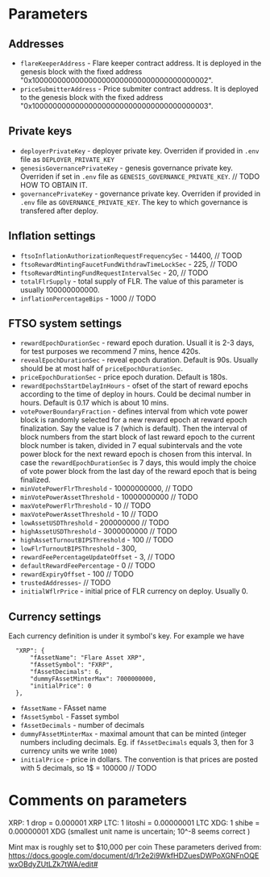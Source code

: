 # Parameters

## Addresses 

- `flareKeeperAddress` - Flare keeper contract address. It is deployed in the genesis block with the fixed address "0x1000000000000000000000000000000000000002".
- `priceSubmitterAddress` - Price submiter contract address. It is deployed to the genesis block with the fixed address  "0x1000000000000000000000000000000000000003".

## Private keys
- `deployerPrivateKey` - deployer private key. Overriden if provided in `.env` file as `DEPLOYER_PRIVATE_KEY`
- `genesisGovernancePrivateKey` - genesis governance private key. Overriden if set in `.env` file as `GENESIS_GOVERNANCE_PRIVATE_KEY`. // TODO HOW TO OBTAIN IT.
- `governancePrivateKey` - governance private key. Overriden if provided in `.env` file as `GOVERNANCE_PRIVATE_KEY`. The key to which governance is transfered after deploy.

## Inflation settings

- `ftsoInflationAuthorizationRequestFrequencySec` - 14400,   // TOOD
- `ftsoRewardMintingFaucetFundWithdrawTimeLockSec` - 225,    // TODO
- `ftsoRewardMintingFundRequestIntervalSec` - 20,            // TODO
- `totalFlrSupply` - total supply of FLR. The value of this parameter is usually 100000000000.
- `inflationPercentageBips` - 1000                          // TODO

## FTSO system settings 

- `rewardEpochDurationSec` - reward epoch duration. Usuall it is 2-3 days, for test purposes we recommend 7 mins, hence 420s.
- `revealEpochDurationSec` - reveal epoch duration. Default is 90s. Usually should be at most half of `priceEpochDurationSec`.
- `priceEpochDurationSec` - price epoch duration. Default is 180s.
- `rewardEpochsStartDelayInHours` - ofset of the start of reward epochs according to the time of deploy in hours. Could be decimal number in hours. Default is 0.17 which is about 10 mins.
- `votePowerBoundaryFraction` - defines interval from which vote power block is randomly selected for a new reward epoch at reward epoch finalization. Say the value is 7 (which is default). Then the interval of block numbers from the start block of last reward epoch to the current block number is taken, divided in 7 equal subintervals and the vote power block for the next reward epoch is chosen from this interval. In case the `rewardEpochDurationSec` is 7 days, this would imply the choice of vote power block from the last day of the reward epoch that is being finalized.
- `minVotePowerFlrThreshold` - 10000000000,  // TODO
- `minVotePowerAssetThreshold` - 10000000000 // TODO
- `maxVotePowerFlrThreshold` - 10 // TODO
- `maxVotePowerAssetThreshold` - 10 // TODO
- `lowAssetUSDThreshold` -  200000000 // TODO
- `highAssetUSDThreshold` - 3000000000 // TODO
- `highAssetTurnoutBIPSThreshold` - 100 // TODO
- `lowFlrTurnoutBIPSThreshold` -  300,
- `rewardFeePercentageUpdateOffset` - 3, // TODO
- `defaultRewardFeePercentage` - 0 // TODO
- `rewardExpiryOffset` -  100 // TODO
- `trustedAddresses`- // TODO
- `initialWflrPrice` - initial price of FLR currency on deploy. Usually 0.   

## Currency settings

Each currency definition is under it symbol's key. For example we have
```
  "XRP": {
      "fAssetName": "Flare Asset XRP",
      "fAssetSymbol": "FXRP",
      "fAssetDecimals": 6,
      "dummyFAssetMinterMax": 7000000000,
      "initialPrice": 0
  },
```

- `fAssetName` - FAsset name
- `fAssetSymbol` - Fasset symbol
- `fAssetDecimals` - number of decimals 
- `dummyFAssetMinterMax` - maximal amount that can be minted (integer numbers including decimals. Eg. if `fAssetDecimals` equals 3, then for 3 currency units we write `1000`)
- `initialPrice` - price in dollars. The convention is that prices are posted with 5 decimals, so 1$ = 100000 // TODO

# Comments on parameters

XRP: 1 drop = 0.000001 XRP
LTC: 1 litoshi = 0.00000001 LTC
XDG: 1 shibe = 0.00000001 XDG (smallest unit name is uncertain; 10^-8 seems correct )

Mint max is roughly set to $10,000 per coin
These parameters derived from: https://docs.google.com/document/d/1r2e2i9WkfHDZuesDWPoXGNFnOQEwxOBdyZUtLZk7tWA/edit#
